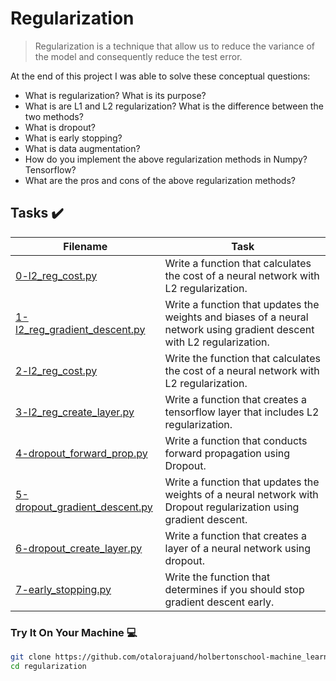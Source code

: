 # Regularization

> Regularization is a technique that allow us to reduce the variance of the model and consequently reduce the test error.

At the end of this project I was able to solve these conceptual questions:

* What is regularization? What is its purpose?
* What is are L1 and L2 regularization? What is the difference between the two methods?
* What is dropout?
* What is early stopping?
* What is data augmentation?
* How do you implement the above regularization methods in Numpy? Tensorflow?
* What are the pros and cons of the above regularization methods?

## Tasks :heavy_check_mark:

| Filename | Task |
| ------ | ------------------------------------------------- | 
| [0-l2_reg_cost.py](https://github.com/otalorajuand/holbertonschool-machine_learning/blob/main/supervised_learning/regularization/0-l2_reg_cost.py)| Write a function that calculates the cost of a neural network with L2 regularization.| 
| [1-l2_reg_gradient_descent.py](https://github.com/otalorajuand/holbertonschool-machine_learning/blob/main/supervised_learning/regularization/1-l2_reg_gradient_descent.py)| Write a function that updates the weights and biases of a neural network using gradient descent with L2 regularization.| 
| [2-l2_reg_cost.py](https://github.com/otalorajuand/holbertonschool-machine_learning/blob/main/supervised_learning/regularization/2-l2_reg_cost.py)| Write the function that calculates the cost of a neural network with L2 regularization. | 
| [3-l2_reg_create_layer.py](https://github.com/otalorajuand/holbertonschool-machine_learning/blob/main/supervised_learning/regularization/3-l2_reg_create_layer.py)| Write a function that creates a tensorflow layer that includes L2 regularization. | 
| [4-dropout_forward_prop.py](https://github.com/otalorajuand/holbertonschool-machine_learning/blob/main/supervised_learning/regularization/4-dropout_forward_prop.py)| Write a function that conducts forward propagation using Dropout. | 
| [5-dropout_gradient_descent.py](https://github.com/otalorajuand/holbertonschool-machine_learning/blob/main/supervised_learning/regularization/5-dropout_gradient_descent.py)| Write a function that updates the weights of a neural network with Dropout regularization using gradient descent. | 
| [6-dropout_create_layer.py](https://github.com/otalorajuand/holbertonschool-machine_learning/blob/main/supervised_learning/regularization/6-dropout_create_layer.py)| Write a function that creates a layer of a neural network using dropout. | 
| [7-early_stopping.py](https://github.com/otalorajuand/holbertonschool-machine_learning/blob/main/supervised_learning/regularization/7-early_stopping.py)| Write the function that determines if you should stop gradient descent early. | 



### Try It On Your Machine :computer:
```bash
git clone https://github.com/otalorajuand/holbertonschool-machine_learning.git
cd regularization
```
